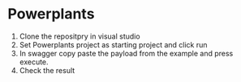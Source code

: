 # Powerplants

1) Clone the repositpry in visual studio
2) Set Powerplants project as starting project and click run
3) In swagger copy paste the payload from the example and press execute.
4) Check the result
